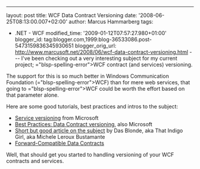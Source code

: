 ---
layout: post
title: WCF Data Contract Versioning
date: '2008-06-25T08:13:00.007+02:00'
author: Marcus Hammarberg
tags:
  - .NET -
WCF
modified_time: '2009-01-12T07:57:27.980+01:00'
blogger_id: tag:blogger.com,1999:blog-36533086.post-5473159836345930651
blogger_orig_url: http://www.marcusoft.net/2008/06/wcf-data-contract-versioning.html ---
I've been checking out a very interesting subject for my current
project; <span>="blsp-spelling-error">WCF</span> contract (and services) <span
id="SPELLING_ERROR_1" class="blsp-spelling-error">versioning</span>.

The support for this is so much better in Windows Communication
Foundation (<span>="blsp-spelling-error">WCF</span>) than for mere web services, that
going to <span>="blsp-spelling-error">WCF</span> could be worth the effort based
on that parameter alone.

Here are some good tutorials, best practices and intros to the
subject:

-   [Service <span>versioning</span>](http://msdn.microsoft.com/en-us/library/ms731060.aspx)
    from Microsoft
-   [Best Practices: Data Contract <span>versioning</span>](http://msdn.microsoft.com/en-us/library/ms733832.aspx),
    also Microsoft
-   [Short but good article on the
    subject](http://www.dasblonde.net/PermaLink,guid,a0b48932-4b7d-4d7b-9886-e7d0764d8908.aspx)
    by <span>Das</span> <span>Blonde</span>, aka That Indigo Girl, aka
    Michele <span>Leroux</span> <span
    id="SPELLING_ERROR_9" class="blsp-spelling-error">Bustamante</span>
-   [Forward-Compatible Data
    Contracts](http://msdn.microsoft.com/en-us/library/ms731083.aspx)

Well, that should get you started to handling <span
id="SPELLING_ERROR_10" class="blsp-spelling-error">versioning </span>of
your <span id="SPELLING_ERROR_11" class="blsp-spelling-error">WCF</span>
contracts and services.
